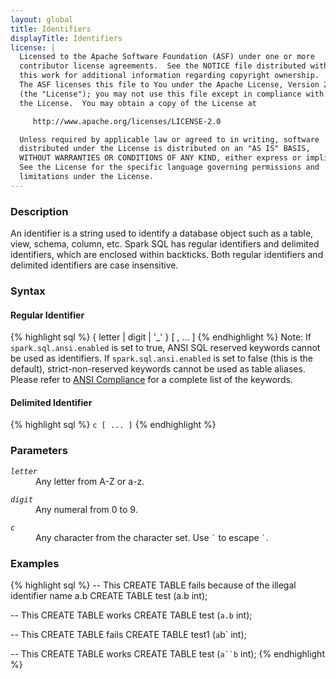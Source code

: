 ```yaml
---
layout: global
title: Identifiers
displayTitle: Identifiers
license: |
  Licensed to the Apache Software Foundation (ASF) under one or more
  contributor license agreements.  See the NOTICE file distributed with
  this work for additional information regarding copyright ownership.
  The ASF licenses this file to You under the Apache License, Version 2.0
  (the "License"); you may not use this file except in compliance with
  the License.  You may obtain a copy of the License at

     http://www.apache.org/licenses/LICENSE-2.0

  Unless required by applicable law or agreed to in writing, software
  distributed under the License is distributed on an "AS IS" BASIS,
  WITHOUT WARRANTIES OR CONDITIONS OF ANY KIND, either express or implied.
  See the License for the specific language governing permissions and
  limitations under the License.
---
```


### Description

An identifier is a string used to identify a database object such as a table, view, schema, column, etc. Spark SQL has regular identifiers and delimited identifiers, which are enclosed within backticks. Both regular identifiers and delimited identifiers are case insensitive.

### Syntax

#### Regular Identifier

{% highlight sql %}
{ letter | digit | '_' } [ , ... ]
{% endhighlight %}
Note: If `spark.sql.ansi.enabled` is set to true, ANSI SQL reserved keywords cannot be used as identifiers. If `spark.sql.ansi.enabled` is set to false (this is the default), strict-non-reserved keywords cannot be used as table aliases. Please refer to [ANSI Compliance](sql-ref-ansi-compliance.html) for a complete list of the keywords.

#### Delimited Identifier

{% highlight sql %}
`c [ ... ]`
{% endhighlight %}

### Parameters

<dl>
  <dt><code><em>letter</em></code></dt>
  <dd>
    Any letter from A-Z or a-z.
  </dd>
</dl>
<dl>
  <dt><code><em>digit</em></code></dt>
  <dd>
    Any numeral from 0 to 9.
  </dd>
</dl>
<dl>
  <dt><code><em>c</em></code></dt>
  <dd>
    Any character from the character set. Use <code>`</code> to escape <code>`</code>.
  </dd>
</dl>

### Examples

{% highlight sql %}
-- This CREATE TABLE fails because of the illegal identifier name a.b
CREATE TABLE test (a.b int);

-- This CREATE TABLE works
CREATE TABLE test (`a.b` int);

-- This CREATE TABLE fails
CREATE TABLE test1 (`a`b` int);

-- This CREATE TABLE works
CREATE TABLE test (`a``b` int);
{% endhighlight %}
